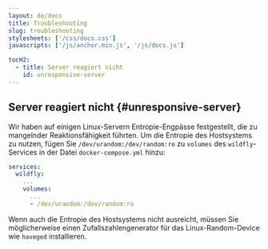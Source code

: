 ```yaml
---
layout: de/docs
title: Troubleshooting
slug: troubleshooting
stylesheets: ['/css/docs.css']
javascripts: ['/js/anchor.min.js', '/js/docs.js']

tocH2:
  - title: Server reagiert nicht
    id: unresponsive-server
---
```

## Server reagiert nicht {#unresponsive-server}
Wir haben auf einigen Linux-Servern Entropie-Engpässe festgestellt, die zu mangelnder Reaktionsfähigkeit führten. Um die Entropie des Hostsystems zu nutzen, fügen Sie `/dev/urandom:/dev/random:ro` zu `volumes` des `wildfly`-Services in der Datei `docker-compose.yml` hinzu:

```yaml
services:
  wildfly:
    ...
    volumes:
      ...
      - /dev/urandom:/dev/random:ro
```

Wenn auch die Entropie des Hostsystems nicht ausreicht, müssen Sie möglicherweise einen Zufallszahlengenerator für das Linux-Random-Device wie `haveged` installieren.
